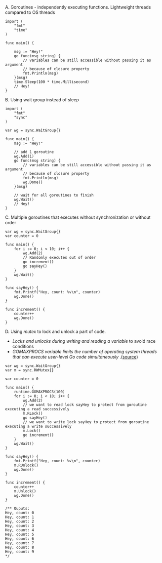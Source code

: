 A. Goroutines - independently executing functions. Lightweight threads compared to OS threads

```
import (
	"fmt"
	"time"
)

func main() {

	msg := "Hey!"
	go func(msg string) {
		// variables can be still accessible without passing it as argument
		// because of closure property
		fmt.Println(msg)
	}(msg)
	time.Sleep(100 * time.Millisecond)
	// Hey!
}
```

B. Using wait group instead of sleep

```
import (
	"fmt"
	"sync"
)

var wg = sync.WaitGroup{}

func main() {
	msg := "Hey!"

    // add 1 goroutine
	wg.Add(1)
	go func(msg string) {
		// variables can be still accessible without passing it as argument
		// because of closure property
		fmt.Println(msg)
		wg.Done()
	}(msg)

    // wait for all goroutines to finish
	wg.Wait()
	// Hey!
}
```

C. Multiple goroutines that executes without synchronization or without order

```
var wg = sync.WaitGroup{}
var counter = 0

func main() {
	for i := 0; i < 10; i++ {
		wg.Add(2)
		// Randomly executes out of order
		go increment()
		go sayHey()
	}
	wg.Wait()
}

func sayHey() {
	fmt.Printf("Hey, count: %v\n", counter)
	wg.Done()
}

func increment() {
	counter++
	wg.Done()
}
```

D. Using _mutex_ to lock and unlock a part of code.

- _Locks and unlocks during writing and reading a variable_ to avoid race conditions
- _GOMAXPROCS variable limits the number of operating system threads that can execute user-level Go code simultaneously_
  .([source](https://golang.org/pkg/runtime/#GOMAXPROCS))

```
var wg = sync.WaitGroup{}
var m = sync.RWMutex{}

var counter = 0

func main() {
	runtime.GOMAXPROCS(100)
	for i := 0; i < 10; i++ {
		wg.Add(2)
		// we want to read lock sayHey to protect from goroutine executing a read successively
		m.RLock()
		go sayHey()
		// we want to write lock sayHey to protect from goroutine executing a write successively
		m.Lock()
		go increment()
	}
	wg.Wait()
}

func sayHey() {
	fmt.Printf("Hey, count: %v\n", counter)
	m.RUnlock()
	wg.Done()
}

func increment() {
	counter++
	m.Unlock()
	wg.Done()
}

/** Ouputs:
Hey, count: 0
Hey, count: 1
Hey, count: 2
Hey, count: 3
Hey, count: 4
Hey, count: 5
Hey, count: 6
Hey, count: 7
Hey, count: 8
Hey, count: 9
*/
```
